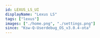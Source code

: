 ```yaml
---
id: LEXUS_LS_UI
displayName: "Lexus LS"
tags: ["lexus"]
images: ["./home.png", "./settings.png"]
since: "Ksw-Q-Userdebug_OS_v3.0.4-ota"
---
```

